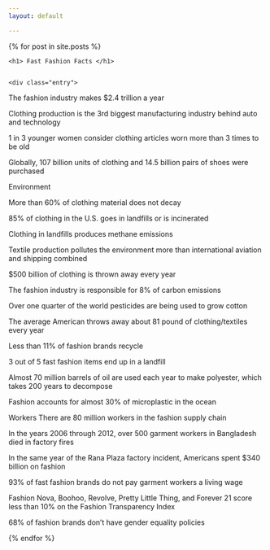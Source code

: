 ```yaml
---
layout: default

---
```

<div class="posts">
  {% for post in site.posts %}
  <article class="post">
    
    <h1> Fast Fashion Facts </h1>
    
    
    <div class="entry">
      

The fashion industry makes $2.4 trillion a year

Clothing production is the 3rd biggest manufacturing industry behind auto and technology  <shift>

1 in 3 younger women consider clothing articles worn more than 3 times to be old 

Globally, 107 billion units of clothing and 14.5 billion pairs of shoes were purchased 

Environment

More than 60% of clothing material does not decay 

85% of clothing in the U.S. goes in landfills or is incinerated 

Clothing in landfills produces methane emissions

Textile production pollutes the environment more than international aviation and shipping combined 

$500 billion of clothing is thrown away every year 

The fashion industry is responsible for 8% of carbon emissions 

Over one quarter of the world pesticides are being used to grow cotton 

The average American throws away about 81 pound of clothing/textiles every year 

Less than 11% of fashion brands recycle 

3 out of 5 fast fashion items end up in a landfill 

Almost 70 million barrels of oil are used each year to make polyester, which takes 200 years to decompose 

Fashion accounts for almost 30% of microplastic in the ocean 

Workers 
There are 80 million workers in the fashion supply chain 

In the years 2006 through 2012, over 500 garment workers in Bangladesh died in factory fires 

In the same year of the Rana Plaza factory incident, Americans spent $340 billion on fashion

93% of fast fashion brands do not pay garment workers a living wage 

Fashion Nova, Boohoo, Revolve, Pretty Little Thing, and Forever 21 score less than 10% on the Fashion Transparency Index 

68% of fashion brands don’t have gender equality policies 

</div>
</article>
{% endfor %}
</div>


